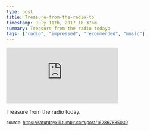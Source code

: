```yaml
---
type: post
title: Treasure-from-the-radio-to
timestamp: July 11th, 2017 10:37am
summary: Treasure from the radio todayp 
tags: ["radio", "impressed", "recommended", "music"]
---
```

<embed type="audio/mpeg" src="https://bandcamp.com/stream_redirect?enc=mp3-128&amp;track_id=2117398184&amp;ts=1618890940&amp;t=77239c6418de17745a2cbc1eb85eeab5e89f60f3"></embed>
                    
                                               
Treasure from the radio today.
 
                                    
                                
<small>source: https://saturdayxiii.tumblr.com/post/162867885039</small>